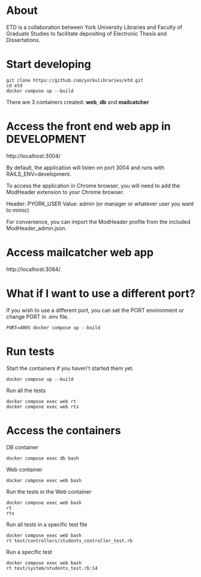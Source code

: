 # About

ETD is a collaboration between York University Libraries and Faculty of Graduate Studies to facilitate depositing of Electronic Thesis and Dissertations.

# Start developing

```
git clone https://github.com/yorkulibraries/etd.git
cd etd
docker compose up --build
```

There are 3 containers created: **web**, **db** and **mailcatcher**

# Access the front end web app in DEVELOPMENT 

http://localhost:3004/

By default, the application will listen on port 3004 and runs with RAILS_ENV=development.

To access the application in Chrome browser, you will need to add the ModHeader extension to your Chrome browser.

Header: PYORK_USER
Value: admin (or manager or whatever user you want to mimic)

For convenience, you can import the ModHeader profile from the included ModHeader_admin.json. 

# Access mailcatcher web app

http://localhost:3084/

# What if I want to use a different port?

If you wish to use a different port, you can set the PORT environment or change PORT in .env file.

```
PORT=4005 docker compose up --build
```

# Run tests

Start the containers if you haven't started them yet.

```
docker compose up --build
```

Run all the tests

```
docker compose exec web rt
docker compose exec web rts
```

# Access the containers

DB container
```
docker compose exec db bash
```

Web container
```
docker compose exec web bash
```

Run the tests in the Web container
```
docker compose exec web bash
rt
rts
```

Run all tests in a specific test file
```
docker compose exec web bash
rt test/controllers/students_controller_test.rb
```

Run a specific test
```
docker compose exec web bash
rt test/system/students_test.rb:14
```
